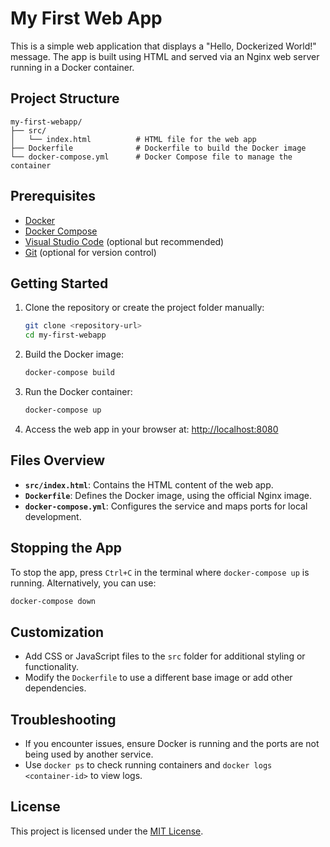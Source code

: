 # My First Web App

This is a simple web application that displays a "Hello, Dockerized World!" message. The app is built using HTML and served via an Nginx web server running in a Docker container.

## Project Structure

```
my-first-webapp/
├── src/
│   └── index.html          # HTML file for the web app
├── Dockerfile              # Dockerfile to build the Docker image
└── docker-compose.yml      # Docker Compose file to manage the container
```

## Prerequisites

- [Docker](https://www.docker.com/)
- [Docker Compose](https://docs.docker.com/compose/)
- [Visual Studio Code](https://code.visualstudio.com/) (optional but recommended)
- [Git](https://git-scm.com/) (optional for version control)

## Getting Started

1. Clone the repository or create the project folder manually:
   ```bash
   git clone <repository-url>
   cd my-first-webapp
   ```

2. Build the Docker image:
   ```bash
   docker-compose build
   ```

3. Run the Docker container:
   ```bash
   docker-compose up
   ```

4. Access the web app in your browser at:
   [http://localhost:8080](http://localhost:8080)

## Files Overview

- **`src/index.html`**: Contains the HTML content of the web app.
- **`Dockerfile`**: Defines the Docker image, using the official Nginx image.
- **`docker-compose.yml`**: Configures the service and maps ports for local development.

## Stopping the App

To stop the app, press `Ctrl+C` in the terminal where `docker-compose up` is running. Alternatively, you can use:
```bash
docker-compose down
```

## Customization

- Add CSS or JavaScript files to the `src` folder for additional styling or functionality.
- Modify the `Dockerfile` to use a different base image or add other dependencies.

## Troubleshooting

- If you encounter issues, ensure Docker is running and the ports are not being used by another service.
- Use `docker ps` to check running containers and `docker logs <container-id>` to view logs.

## License

This project is licensed under the [MIT License](https://opensource.org/licenses/MIT).